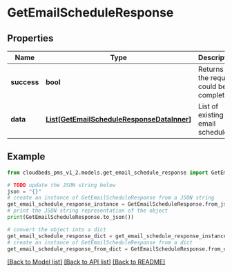 # GetEmailScheduleResponse


## Properties

Name | Type | Description | Notes
------------ | ------------- | ------------- | -------------
**success** | **bool** | Returns if the request could be completed | [optional] 
**data** | [**List[GetEmailScheduleResponseDataInner]**](GetEmailScheduleResponseDataInner.md) | List of existing email schedules | [optional] 

## Example

```python
from cloudbeds_pms_v1_2.models.get_email_schedule_response import GetEmailScheduleResponse

# TODO update the JSON string below
json = "{}"
# create an instance of GetEmailScheduleResponse from a JSON string
get_email_schedule_response_instance = GetEmailScheduleResponse.from_json(json)
# print the JSON string representation of the object
print(GetEmailScheduleResponse.to_json())

# convert the object into a dict
get_email_schedule_response_dict = get_email_schedule_response_instance.to_dict()
# create an instance of GetEmailScheduleResponse from a dict
get_email_schedule_response_from_dict = GetEmailScheduleResponse.from_dict(get_email_schedule_response_dict)
```
[[Back to Model list]](../README.md#documentation-for-models) [[Back to API list]](../README.md#documentation-for-api-endpoints) [[Back to README]](../README.md)


